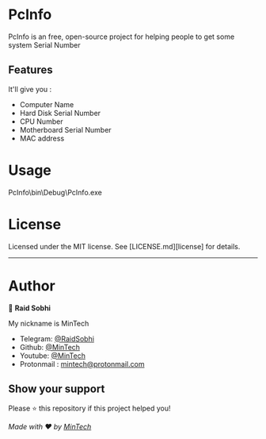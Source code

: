 # PcInfo

PcInfo is an free, open-source project for helping people to get some system Serial Number 

## Features

It'll give you :
* Computer Name 
* Hard Disk Serial Number 
* CPU Number 
* Motherboard Serial Number 
* MAC address 

# Usage

PcInfo\bin\Debug\PcInfo.exe

# License

Licensed under the MIT license. See [LICENSE.md][license] for details.

***

# Author

👤 **Raid Sobhi**

My nickname is MinTech
- Telegram: [@RaidSobhi](https://t.me/Sobhi_raid)
- Github: [@MinTech](https://github.com/mintech-dot)
- Youtube: [@MinTech](https://www.youtube.com/channel/UCB2-npj3BTBlO284SYBhpWA)
- Protonmail : mintech@protonmail.com
    
## Show your support

Please ⭐️ this repository if this project helped you!

_Made with ❤️ by [MinTech](https://github.com/mintech-dot)_
